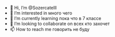 - 👋 Hi, I’m @Sozercatelll
- 👀 I’m interested in много чего
- 🌱 I’m currently learning  пока что в 7 классе
- 💞️ I’m looking to collaborate on всех кто захочет
- 📫 How to reach me говорить не буду

<!---
Sozercatelll/Sozercatelll is a ✨ special ✨ repository because its `README.md` (this file) appears on your GitHub profile.
You can click the Preview link to take a look at your changes.
--->
